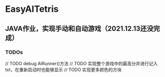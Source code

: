 # EasyAITetris
## JAVA作业，实现手动和自动游戏（2021.12.13还没完成）

### TODOs

// TODO debug AIRunner()方法
// TODO 实现整个游戏中的最高分并进行记入txt，在重新启动时也能够显示
// TODO 实现更多颜色的方块
